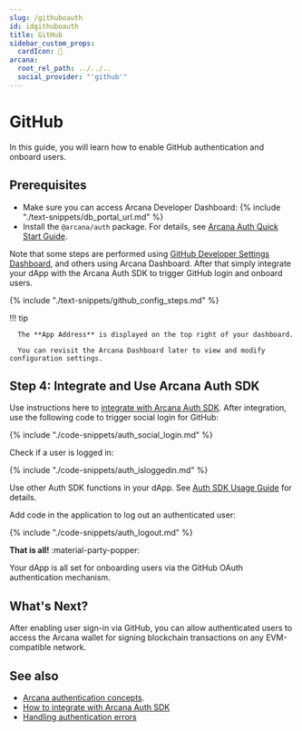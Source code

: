 ```yaml
---
slug: /githuboauth
id: idgithuboauth
title: GitHub
sidebar_custom_props:
  cardIcon: 🤝
arcana:
  root_rel_path: ../../..
  social_provider: "'github'"
---
```


# GitHub

In this guide, you will learn how to enable GitHub authentication and onboard users.

## Prerequisites

* Make sure you can access Arcana Developer Dashboard: {% include "./text-snippets/db_portal_url.md" %}
* Install the `@arcana/auth` package. For details, see [Arcana Auth Quick Start Guide]({{page.meta.arcana.root_rel_path}}/walletsdk/wallet_qs.md).

Note that some steps are performed using [GitHub Developer Settings Dashboard](https://docs.github.com/en/developers/apps/building-oauth-apps/creating-an-oauth-app), and others using Arcana Dashboard. After that simply integrate your dApp with the Arcana Auth SDK to trigger GitHub login and onboard users.

{% include "./text-snippets/github_config_steps.md" %}

!!! tip

      The **App Address** is displayed on the top right of your dashboard.

      You can revisit the Arcana Dashboard later to view and modify configuration settings. 

## Step 4: Integrate and Use Arcana Auth SDK

Use instructions here to [integrate with Arcana Auth SDK]({{page.meta.arcana.root_rel_path}}/howto/integrate_auth/index.md). After integration, use the following code to trigger social login for GitHub:

{% include "./code-snippets/auth_social_login.md" %}

Check if a user is logged in:

{% include "./code-snippets/auth_isloggedin.md" %}

Use other Auth SDK functions in your dApp. See [Auth SDK Usage Guide]({{page.meta.arcana.root_rel_path}}/walletsdk/wallet_usage.md) for details.

Add code in the application to log out an authenticated user:

{% include "./code-snippets/auth_logout.md" %}

**That is all!**  :material-party-popper:

Your dApp is all set for onboarding users via the GitHub OAuth authentication mechanism.

## What's Next?

After enabling user sign-in via GitHub, you can allow authenticated users to access the Arcana wallet for signing blockchain transactions on any EVM-compatible network.

## See also

* [Arcana authentication concepts]({{page.meta.arcana.root_rel_path}}/concepts/authtype/arcanaauth.md).
* [How to integrate with Arcana Auth SDK]({{page.meta.arcana.root_rel_path}}/howto/integrate_auth/index.md)
* [Handling authentication errors]({{page.meta.arcana.root_rel_path}}/walletsdk/wallet_err.md)
